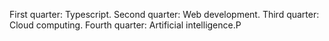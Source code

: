First quarter: Typescript.
Second quarter: Web development.
Third quarter: Cloud computing.
Fourth quarter: Artificial intelligence.P